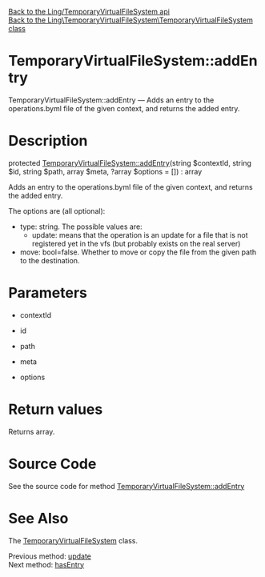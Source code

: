 [Back to the Ling/TemporaryVirtualFileSystem api](https://github.com/lingtalfi/TemporaryVirtualFileSystem/blob/master/doc/api/Ling/TemporaryVirtualFileSystem.md)<br>
[Back to the Ling\TemporaryVirtualFileSystem\TemporaryVirtualFileSystem class](https://github.com/lingtalfi/TemporaryVirtualFileSystem/blob/master/doc/api/Ling/TemporaryVirtualFileSystem/TemporaryVirtualFileSystem.md)


TemporaryVirtualFileSystem::addEntry
================



TemporaryVirtualFileSystem::addEntry — Adds an entry to the operations.byml file of the given context, and returns the added entry.




Description
================


protected [TemporaryVirtualFileSystem::addEntry](https://github.com/lingtalfi/TemporaryVirtualFileSystem/blob/master/doc/api/Ling/TemporaryVirtualFileSystem/TemporaryVirtualFileSystem/addEntry.md)(string $contextId, string $id, string $path, array $meta, ?array $options = []) : array




Adds an entry to the operations.byml file of the given context, and returns the added entry.


The options are (all optional):

- type: string. The possible values are:
     - update: means that the operation is an update for a file that is not registered yet in the vfs (but probably exists
         on the real server)
- move: bool=false. Whether to move or copy the file from the given path to the destination.




Parameters
================


- contextId

    

- id

    

- path

    

- meta

    

- options

    


Return values
================

Returns array.








Source Code
===========
See the source code for method [TemporaryVirtualFileSystem::addEntry](https://github.com/lingtalfi/TemporaryVirtualFileSystem/blob/master/TemporaryVirtualFileSystem.php#L179-L244)


See Also
================

The [TemporaryVirtualFileSystem](https://github.com/lingtalfi/TemporaryVirtualFileSystem/blob/master/doc/api/Ling/TemporaryVirtualFileSystem/TemporaryVirtualFileSystem.md) class.

Previous method: [update](https://github.com/lingtalfi/TemporaryVirtualFileSystem/blob/master/doc/api/Ling/TemporaryVirtualFileSystem/TemporaryVirtualFileSystem/update.md)<br>Next method: [hasEntry](https://github.com/lingtalfi/TemporaryVirtualFileSystem/blob/master/doc/api/Ling/TemporaryVirtualFileSystem/TemporaryVirtualFileSystem/hasEntry.md)<br>

